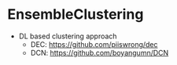 # EnsembleClustering

- DL based clustering approach
  - DEC: https://github.com/piiswrong/dec 
  - DCN: https://github.com/boyangumn/DCN
